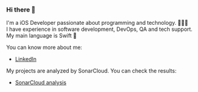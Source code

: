 ### Hi there 👋

I'm a iOS Developer passionate about programming and technology. 👨🏻‍💻<br>
I have experience in software development, DevOps, QA and tech support. <br>
My main language is Swift  <br>

You can know more about me: 
* [LinkedIn](https://www.linkedin.com/in/oscarmorenozamora)

My projects are analyzed by SonarCloud. You can check the results:
* [SonarCloud analysis](https://sonarcloud.io/organizations/oscar-moreno/projects)
